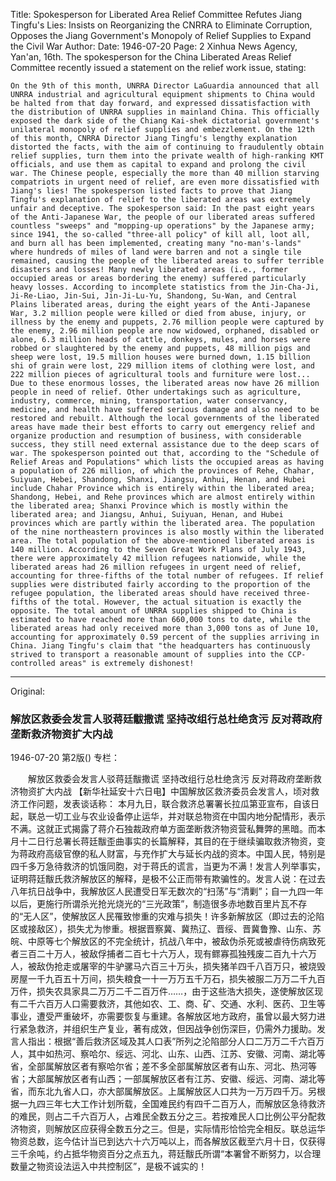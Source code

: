 Title: Spokesperson for Liberated Area Relief Committee Refutes Jiang Tingfu's Lies: Insists on Reorganizing the CNRRA to Eliminate Corruption, Opposes the Jiang Government's Monopoly of Relief Supplies to Expand the Civil War
Author:
Date: 1946-07-20
Page: 2
Xinhua News Agency, Yan'an, 16th. The spokesperson for the China Liberated Areas Relief Committee recently issued a statement on the relief work issue, stating:

	On the 9th of this month, UNRRA Director LaGuardia announced that all UNRRA industrial and agricultural equipment shipments to China would be halted from that day forward, and expressed dissatisfaction with the distribution of UNRRA supplies in mainland China. This officially exposed the dark side of the Chiang Kai-shek dictatorial government's unilateral monopoly of relief supplies and embezzlement. On the 12th of this month, CNRRA Director Jiang Tingfu's lengthy explanation distorted the facts, with the aim of continuing to fraudulently obtain relief supplies, turn them into the private wealth of high-ranking KMT officials, and use them as capital to expand and prolong the civil war. The Chinese people, especially the more than 40 million starving compatriots in urgent need of relief, are even more dissatisfied with Jiang's lies! The spokesperson listed facts to prove that Jiang Tingfu's explanation of relief to the liberated areas was extremely unfair and deceptive. The spokesperson said: In the past eight years of the Anti-Japanese War, the people of our liberated areas suffered countless "sweeps" and "mopping-up operations" by the Japanese army; since 1941, the so-called "three-all policy" of kill all, loot all, and burn all has been implemented, creating many "no-man's-lands" where hundreds of miles of land were barren and not a single tile remained, causing the people of the liberated areas to suffer terrible disasters and losses! Many newly liberated areas (i.e., former occupied areas or areas bordering the enemy) suffered particularly heavy losses. According to incomplete statistics from the Jin-Cha-Ji, Ji-Re-Liao, Jin-Sui, Jin-Ji-Lu-Yu, Shandong, Su-Wan, and Central Plains liberated areas, during the eight years of the Anti-Japanese War, 3.2 million people were killed or died from abuse, injury, or illness by the enemy and puppets, 2.76 million people were captured by the enemy, 2.96 million people are now widowed, orphaned, disabled or alone, 6.3 million heads of cattle, donkeys, mules, and horses were robbed or slaughtered by the enemy and puppets, 48 million pigs and sheep were lost, 19.5 million houses were burned down, 1.15 billion shi of grain were lost, 229 million items of clothing were lost, and 222 million pieces of agricultural tools and furniture were lost... Due to these enormous losses, the liberated areas now have 26 million people in need of relief. Other undertakings such as agriculture, industry, commerce, mining, transportation, water conservancy, medicine, and health have suffered serious damage and also need to be restored and rebuilt. Although the local governments of the liberated areas have made their best efforts to carry out emergency relief and organize production and resumption of business, with considerable success, they still need external assistance due to the deep scars of war. The spokesperson pointed out that, according to the "Schedule of Relief Areas and Populations" which lists the occupied areas as having a population of 226 million, of which the provinces of Rehe, Chahar, Suiyuan, Hebei, Shandong, Shanxi, Jiangsu, Anhui, Henan, and Hubei include Chahar Province which is entirely within the liberated area; Shandong, Hebei, and Rehe provinces which are almost entirely within the liberated area; Shanxi Province which is mostly within the liberated area; and Jiangsu, Anhui, Suiyuan, Henan, and Hubei provinces which are partly within the liberated area. The population of the nine northeastern provinces is also mostly within the liberated area. The total population of the above-mentioned liberated areas is 140 million. According to the Seven Great Work Plans of July 1943, there were approximately 42 million refugees nationwide, while the liberated areas had 26 million refugees in urgent need of relief, accounting for three-fifths of the total number of refugees. If relief supplies were distributed fairly according to the proportion of the refugee population, the liberated areas should have received three-fifths of the total. However, the actual situation is exactly the opposite. The total amount of UNRRA supplies shipped to China is estimated to have reached more than 660,000 tons to date, while the liberated areas had only received more than 3,000 tons as of June 10, accounting for approximately 0.59 percent of the supplies arriving in China. Jiang Tingfu's claim that "the headquarters has continuously strived to transport a reasonable amount of supplies into the CCP-controlled areas" is extremely dishonest!



<hr /> 

Original: 


### 解放区救委会发言人驳蒋廷黻撒谎  坚持改组行总杜绝贪污  反对蒋政府垄断救济物资扩大内战

1946-07-20
第2版()
专栏：

　　解放区救委会发言人驳蒋廷黻撒谎
    坚持改组行总杜绝贪污
    反对蒋政府垄断救济物资扩大内战
    【新华社延安十六日电】中国解放区救济委员会发言人，顷对救济工作问题，发表谈话称：
    本月九日，联合救济总署署长拉瓜第亚宣布，自该日起，联总一切工业与农业设备停止运华，并对联总物资在中国内地分配情形，表示不满。这就正式揭露了蒋介石独裁政府单方面垄断救济物资营私舞弊的黑暗。而本月十二日行总署长蒋廷黻歪曲事实的长篇解释，其目的在于继续骗取救济物资，变为蒋政府高级官僚的私人财富，与充作扩大与延长内战的资本。中国人民，特别是四千多万急待救济的饥饿同胞，对于蒋氏的谎言，当更为不满！发言人列举事实，证明蒋廷黻氏救济解放区的解释，是极不公正而带有欺骗性的。发言人说：在过去八年抗日战争中，我解放区人民遭受日军无数次的“扫荡”与“清剿”；自一九四一年以后，更施行所谓杀光抢光烧光的“三光政策”，制造很多赤地数百里片瓦不存的“无人区”，使解放区人民罹致惨重的灾难与损失！许多新解放区（即过去的沦陷区或接敌区），损失尤为惨重。根据晋察冀、冀热辽、晋绥、晋冀鲁豫、山东、苏皖、中原等七个解放区的不完全统计，抗战八年中，被敌伪杀死或被虐待伤病致死者三百二十万人，被敌俘捕者二百七十六万人，现有鳏寡孤独残废二百九十六万人，被敌伪抢走或屠宰的牛驴骡马六百三十万头，损失猪羊四千八百万只，被烧毁房屋一千九百五十万间，损失粮食一十一万万五千万石，损失被服二万万二千九百万件，损失农具家具二万万二千二百万件……，由于这些浩大损失，遂使解放区现有二千六百万人口需要救济，其他如农、工、商、矿、交通、水利、医药、卫生等事业，遭受严重破坏，亦需要恢复与重建。各解放区地方政府，虽曾以最大努力进行紧急救济，并组织生产复业，著有成效，但因战争创伤深巨，仍需外力援助。发言人指出：根据“善后救济区域及其人口表”所列之沦陷部分人口二万万二千六百万人，其中如热河、察哈尔、绥远、河北、山东、山西、江苏、安徽、河南、湖北等省，全部属解放区者有察哈尔省；差不多全部属解放区者有山东、河北、热河等省；大部属解放区者有山西；一部属解放区者有江苏、安徽、绥远、河南、湖北等省，而东北九省人口，亦大部属解放区。上属解放区人口共为一万万四千万。另根据一九四三年七大工作计划所载，全国难民约有四千二百万人，而解放区急待救济的难民，则占二千六百万人，占难民全数五分之三。若按难民人口比例公平分配救济物资，则解放区应获得全数五分之三。但是，实际情形恰恰完全相反。联总运华物资总数，迄今估计当已到达六十六万吨以上，而各解放区截至六月十日，仅获得三千余吨，约占抵华物资百分之点五九，蒋廷黻氏所谓“本署曾不断努力，以合理数量之物资设法运入中共控制区”，是极不诚实的！
